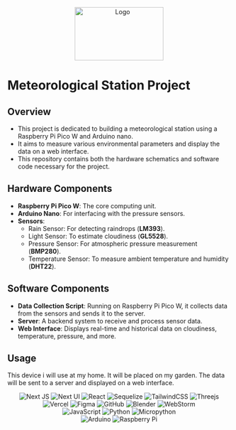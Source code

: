 <p align="center">
  <a href="https://github.com/dolezalll/3itcTeamGame">
    <img src="https://github.com/Ejdyz/weather-station/assets/103042103/fb7fff09-5f3c-4d35-aaa4-a3c8753112f8" alt="Logo" width="200" height="120">
  </a>
</p>

# Meteorological Station Project
## Overview

- This project is dedicated to building a meteorological station using a Raspberry Pi Pico W and Arduino nano. 
- It aims to measure various environmental parameters and display the data on a web interface. 
- This repository contains both the hardware schematics and software code necessary for the project.

## Hardware Components
- **Raspberry Pi Pico W**: The core computing unit.
- **Arduino Nano**: For interfacing with the pressure sensors.
- **Sensors**:
    - Rain Sensor: For detecting raindrops (**LM393**).
    - Light Sensor: To estimate cloudiness (**GL5528**).
    - Pressure Sensor: For atmospheric pressure measurement (**BMP280**).
    - Temperature Sensor: To measure ambient temperature and humidity (**DHT22**).
  
## Software Components
- **Data Collection Script**: Running on Raspberry Pi Pico W, it collects data from the sensors and sends it to the server.
- **Server**: A backend system to receive and process sensor data.
- **Web Interface**: Displays real-time and historical data on cloudiness, temperature, pressure, and more.

## Usage
This device i will use at my home. It will be placed on my garden. The data will be sent to a server and displayed on a web interface.

<p align="center">
  <img src="https://img.shields.io/badge/Next-black?style=for-the-badge&logo=next.js&logoColor=white" alt="Next JS" />
  <img src="https://img.shields.io/badge/Nextui-black?style=for-the-badge&logo=nextui&logoColor=white" alt="Next UI" />
  <img src="https://img.shields.io/badge/react-%2320232a.svg?style=for-the-badge&logo=react&logoColor=%2361DAFB" alt="React" />
  <img src="https://img.shields.io/badge/Sequelize-52B0E7?style=for-the-badge&logo=Sequelize&logoColor=white" alt="Sequelize" />
  <img src="https://img.shields.io/badge/tailwindcss-%2338B2AC.svg?style=for-the-badge&logo=tailwind-css&logoColor=white" alt="TailwindCSS" />
  <img src="https://img.shields.io/badge/threejs-black?style=for-the-badge&logo=three.js&logoColor=white" alt="Threejs" />
    <br>
  <img src="https://img.shields.io/badge/vercel-%23000000.svg?style=for-the-badge&logo=vercel&logoColor=white" alt="Vercel" />
  <img src="https://img.shields.io/badge/figma-%23F24E1E.svg?style=for-the-badge&logo=figma&logoColor=white" alt="Figma" />
  <img src="https://img.shields.io/badge/github-%23121011.svg?style=for-the-badge&logo=github&logoColor=white" alt="GitHub" />
  <img src="https://img.shields.io/badge/blender-%23F5792A.svg?style=for-the-badge&logo=blender&logoColor=white" alt="Blender" />
  <img src="https://img.shields.io/badge/webstorm-143?style=for-the-badge&logo=webstorm&logoColor=white&color=black" alt="WebStorm" />
    <br>
  <img src="https://img.shields.io/badge/javascript-%23323330.svg?style=for-the-badge&logo=javascript&logoColor=%23F7DF1E" alt="JavaScript" />
  <img src="https://img.shields.io/badge/python-3670A0?style=for-the-badge&logo=python&logoColor=ffdd54" alt="Python" />
  <img src="https://img.shields.io/badge/micropython-2B2728?style=for-the-badge&logo=micropython&logoColor=white" alt="Micropython" />
    <br>
  <img src="https://img.shields.io/badge/-Arduino-00979D?style=for-the-badge&logo=Arduino&logoColor=white" alt="Arduino" />
  <img src="https://img.shields.io/badge/-RaspberryPi-C51A4A?style=for-the-badge&logo=Raspberry-Pi" alt="Raspberry Pi" />
</p>
